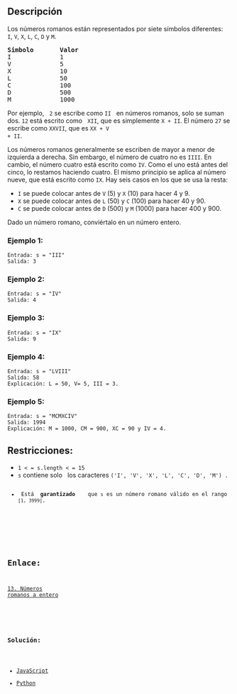## Descripción

Los números romanos están representados por siete símbolos diferentes: &nbsp; <code>I</code>, <code>V</code>, <code>X</code>, <code>L</code>, <code>C</code>, <code>D</code> y <code>M</code>. 

<pre><strong>Simbolo</strong>       <strong>Valor</strong>
I             1
V             5
X             10
L             50
C             100
D             500
M             1000</pre>

Por ejemplo, &nbsp; <code>2</code> se escribe como <code>II</code> &nbsp; en números romanos, solo se suman dos. <code>12</code> está escrito como &nbsp; <code>XII</code>, que es simplemente <code>X + II</code>. El número <code>27</code> se escribe como <code>XXVII</code>, que es <code>XX + V + II</code>.

Los números romanos generalmente se escriben de mayor a menor de izquierda a derecha. Sin embargo, el número de cuatro no es <code>IIII</code>. En cambio, el número cuatro está escrito como <code>IV</code>. Como el uno está antes del cinco, lo restamos haciendo cuatro. El mismo principio se aplica al número nueve, que está escrito como <code>IX</code>. Hay seis casos en los que se usa la resta:

<ul>
    <li> <code>I</code> se puede colocar antes de <code>V</code> (5) y <code>X</code> (10) para hacer 4 y 9. &nbsp; </li>
    <li> <code>X</code> se puede colocar antes de <code>L</code> (50) y <code>C</code> (100) para hacer 40 y 90. &nbsp; </li>
    <li> <code>C</code> se puede colocar antes de <code>D</code> (500) y <code>M</code> (1000) para hacer 400 y 900. </li>
</ul>

Dado un número romano, conviértalo en un número entero.

### Ejemplo 1:
    Entrada: s = "III"
    Salida: 3

### Ejemplo 2:
    Entrada: s = "IV"
    Salida: 4

### Ejemplo 3:
    Entrada: s = "IX"
    Salida: 9

### Ejemplo 4:
    Entrada: s = "LVIII"
    Salida: 58
    Explicación: L = 50, V= 5, III = 3.

### Ejemplo 5:
    Entrada: s = "MCMXCIV"
    Salida: 1994
    Explicación: M = 1000, CM = 900, XC = 90 y IV = 4.

## Restricciones:
<ul>
    <li> <code>1 &lt; = s.length &lt; = 15</code> </li>
    <li> <code>s</code> contiene solo &nbsp; los caracteres <code>('I', 'V', 'X', 'L', 'C', 'D', 'M') </ código>. </li>
    <li> Está <strong> garantizado </strong> &nbsp; que <code>s</code> es un número romano válido en el rango <code>[1, 3999]</code>. </li>
</ul>

<br/>

## Enlace:
[13. Números romanos a entero](https://leetcode.com/problems/roman-to-integer/)

<br/>

### Solución:

- [JavaScript](/leetcode/13.roman-to-Integer/js.md)
- [Python](/leetcode/13.roman-to-Integer/py.md)
